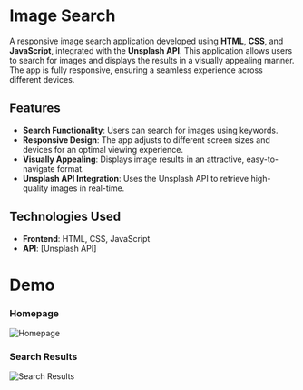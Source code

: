 # Image Search

A responsive image search application developed using **HTML**, **CSS**, and **JavaScript**, integrated with the **Unsplash API**. This application allows users to search for images and displays the results in a visually appealing manner. The app is fully responsive, ensuring a seamless experience across different devices.

## Features

- **Search Functionality**: Users can search for images using keywords.
- **Responsive Design**: The app adjusts to different screen sizes and devices for an optimal viewing experience.
- **Visually Appealing**: Displays image results in an attractive, easy-to-navigate format.
- **Unsplash API Integration**: Uses the Unsplash API to retrieve high-quality images in real-time.

## Technologies Used

- **Frontend**: HTML, CSS, JavaScript
- **API**: [Unsplash API]
  
# Demo


### Homepage
![Homepage](Screenshot%20(176).png)

### Search Results
![Search Results](Screenshot%20(177).png)

